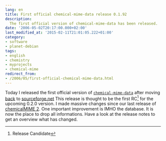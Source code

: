 ```yaml
---
lang: en
title: First official chemical-mime-data release 0.1.92
description:
  The first official version of chemical-mime-data has been released.
date: '2006-05-02T20:17:00.000+02:00'
last_modified_at: '2015-02-11T21:01:05.222+01:00'
category:
- software
- planet-debian
tags:
- english
- chemistry
- myprojects
- chemical-mime
redirect_from:
- /2006/05/first-official-chemical-mime-data.html
---
```


Today I released the first official version of
[`chemical-mime-data`][chemicalmime] after moving [back] to [sourceforge.net]
This release is thought to be the first RC[^RC] for the upcoming 0.2.0 version.
I made massive changes since our last release of [chemicalMIME 2]. One
important improvement is IMHO the database. It is now the place to drop all
informations. Have a look at the release notes to get an overview what has
changed.

[^RC]: Release Candidate

[chemicalmime]: http://sourceforge.net/project/showfiles.php?group_id=159685&amp;package_id=179318&amp;release_id=414362
[chemicalMIME 2]: http://sourceforge.net/project/showfiles.php?group_id=20024&amp;package_id=127711&amp;release_id=263127
[back]: http://vcs.wgdd.de/cvsweb/
[sourceforge.net]: http://sourceforge.net/projects/chemical-mime

<!-- vim: set tw=79 ts=2 sw=2 ai si et: -->
